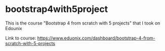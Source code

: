 # bootstrap4with5project
This is the course "Bootstrap 4 from scratch with 5 projects" that I took on Edounix

Link to course: https://www.eduonix.com/dashboard/bootstrap-4-from-scratch-with-5-projects
